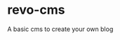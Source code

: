 [logo]: https://i.ibb.co/tXkn6S6/logo.png "Revo Cms Logo"

# revo-cms
A basic cms to create your own blog
